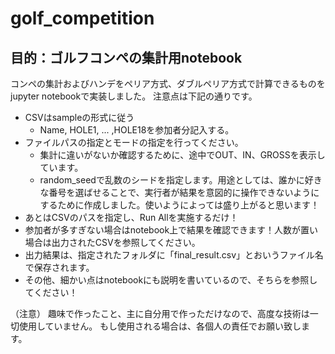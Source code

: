 # golf_competition

## 目的：ゴルフコンペの集計用notebook

コンペの集計およびハンデをペリア方式、ダブルペリア方式で計算できるものをjupyter notebookで実装しました。
注意点は下記の通りです。

- CSVはsampleの形式に従う
  - Name, HOLE1, ... ,HOLE18を参加者分記入する。
- ファイルパスの指定とモードの指定を行ってください。
  - 集計に違いがないか確認するために、途中でOUT、IN、GROSSを表示しています。
  - random_seedで乱数のシードを指定します。用途としては、誰かに好きな番号を選ばせることで、実行者が結果を意図的に操作できないようにするために作成しました。使いようによっては盛り上がると思います！
- あとはCSVのパスを指定し、Run Allを実施するだけ！
- 参加者が多すぎない場合はnotebook上で結果を確認できます！人数が置い場合は出力されたCSVを参照してください。
- 出力結果は、指定されたフォルダに「final_result.csv」とおいうファイル名で保存されます。
- その他、細かい点はnotebookにも説明を書いているので、そちらを参照してください！

（注意）
趣味で作ったこと、主に自分用で作っただけなので、高度な技術は一切使用していません。
もし使用される場合は、各個人の責任でお願い致します。
